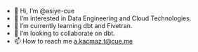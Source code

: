 - 👋 Hi, I’m @asiye-cue
- 👀 I’m interested in Data Engineering and Cloud Technologies.
- 🌱 I’m currently learning dbt and Fivetran.
- 💞️ I’m looking to collaborate on dbt.
- 📫 How to reach me a.kacmaz.t@cue.me

<!---
asiye-cue/asiye-cue is a ✨ special ✨ repository because its `README.md` (this file) appears on your GitHub profile.
You can click the Preview link to take a look at your changes.
--->
